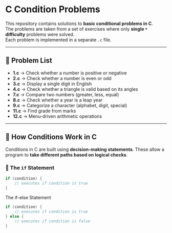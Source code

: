 # C Condition Problems

This repository contains solutions to **basic conditional problems in C**.  
The problems are taken from a set of exercises where only **single `*` difficulty** problems were solved.  
Each problem is implemented in a separate `.c` file.

---

## 📌 Problem List
- **1.c** → Check whether a number is positive or negative  
- **2.c** → Check whether a number is even or odd  
- **3.c** → Display a single digit in English  
- **4.c** → Check whether a triangle is valid based on its angles  
- **7.c** → Compare two numbers (greater, less, equal)  
- **8.c** → Check whether a year is a leap year  
- **9.c** → Categorize a character (alphabet, digit, special)  
- **11.c** → Find grade from marks  
- **12.c** → Menu-driven arithmetic operations  

---

## 📘 How Conditions Work in C

Conditions in C are built using **decision-making statements**. These allow a program to **take different paths based on logical checks**.

### 🔹 The `if` Statement
```c
if (condition) {
    // executes if condition is true
}
```

The if-else Statement
```c
if (condition) {
    // executes if condition is true
} else {
    // executes if condition is false
}
```